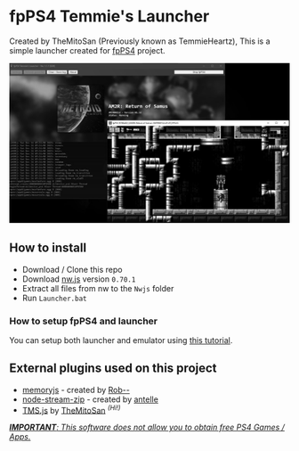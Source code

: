 # fpPS4 Temmie's Launcher
Created by TheMitoSan (Previously known as TemmieHeartz), This is a simple launcher created for [fpPS4](https://github.com/red-prig/fpPS4/) project.

<p align="center">
	<img src="App/img/banner.png" width="750">
</p>

## How to install
- Download / Clone this repo
- Download [nw.js](https://dl.nwjs.io/v0.70.1/nwjs-sdk-v0.70.1-win-x64.zip) version `0.70.1`
- Extract all files from nw to the `Nwjs` folder
- Run `Launcher.bat`

### How to setup fpPS4 and launcher
You can setup both launcher and emulator using [this tutorial](https://docs.google.com/document/d/1HHRm9939HL7b8XCBagIyBo1VJIDj7Me4/edit).

## External plugins used on this project
- [memoryjs](https://github.com/rob--/memoryjs) - created by [Rob--](https://github.com/rob--)
- [node-stream-zip](https://github.com/antelle/node-stream-zip) - created by [antelle](https://github.com/antelle)
- [TMS.js](https://github.com/themitosan/TMS.js) by [TheMitoSan](https://github.com/themitosan/) <sup><i>(Hi!)</i></sup>

<u><i><b>IMPORTANT</b>: This software does not allow you to obtain free PS4 Games / Apps.</i></u>